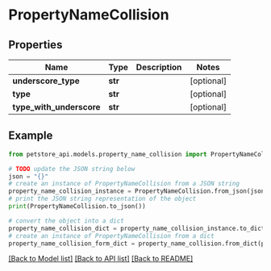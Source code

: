 # PropertyNameCollision


## Properties

Name | Type | Description | Notes
------------ | ------------- | ------------- | -------------
**underscore_type** | **str** |  | [optional] 
**type** | **str** |  | [optional] 
**type_with_underscore** | **str** |  | [optional] 

## Example

```python
from petstore_api.models.property_name_collision import PropertyNameCollision

# TODO update the JSON string below
json = "{}"
# create an instance of PropertyNameCollision from a JSON string
property_name_collision_instance = PropertyNameCollision.from_json(json)
# print the JSON string representation of the object
print(PropertyNameCollision.to_json())

# convert the object into a dict
property_name_collision_dict = property_name_collision_instance.to_dict()
# create an instance of PropertyNameCollision from a dict
property_name_collision_form_dict = property_name_collision.from_dict(property_name_collision_dict)
```
[[Back to Model list]](../README.md#documentation-for-models) [[Back to API list]](../README.md#documentation-for-api-endpoints) [[Back to README]](../README.md)


